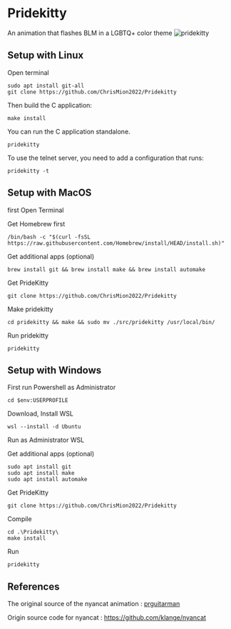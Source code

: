 # Pridekitty

An animation that flashes BLM in a LGBTQ+ color theme 
![pridekitty](https://user-images.githubusercontent.com/111705651/186676443-69e8513d-f0c5-4ab1-98c4-79f39b7de464.png)





## Setup with Linux

Open terminal 

    sudo apt install git-all
    git clone https://github.com/ChrisMion2022/Pridekitty

Then build the C application:

    make install

You can run the C application standalone.

    pridekitty 
   

To use the telnet server, you need to add a configuration that runs:

    pridekitty -t
    
    
    
    
## Setup with MacOS

first Open Terminal

Get Homebrew first

    /bin/bash -c "$(curl -fsSL https://raw.githubusercontent.com/Homebrew/install/HEAD/install.sh)"
   
Get additional apps (optional)   
    
    brew install git && brew install make && brew install automake

Get PrideKitty
    
    git clone https://github.com/ChrisMion2022/Pridekitty
    
Make pridekitty    
    
    cd pridekitty && make && sudo mv ./src/pridekitty /usr/local/bin/
   
Run pridekitty   
    
    pridekitty
    
    
    
## Setup with Windows

First run Powershell as Administrator

    cd $env:USERPROFILE

Download, Install WSL

    wsl --install -d Ubuntu
    
Run as Administrator WSL
    
Get additional apps (optional)

    sudo apt install git
    sudo apt install make
    sudo apt install automake

Get PrideKitty
   
    git clone https://github.com/ChrisMion2022/Pridekitty
    
Compile

    cd .\Pridekitty\
    make install
    
Run 
    
    pridekitty
    

## References

The original source of the nyancat animation :
[prguitarman](http://www.prguitarman.com/index.php?id=348)

Origin source code for nyancat :
https://github.com/klange/nyancat
